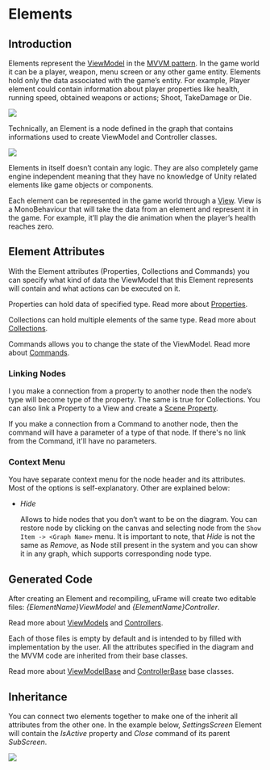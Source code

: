 # Elements

## Introduction

Elements represent the [ViewModel](ViewModel) in the [MVVM pattern](MVVMPattern). In the game world it can be a player, weapon, menu screen or any other game entity. Elements hold only the data associated with the game’s entity. For example, Player element could contain information about player properties like health, running speed, obtained weapons or actions; Shoot, TakeDamage or Die.

![](https://dl.dropboxusercontent.com/u/75445779/uFrame_wiki/Screenshot_90.png)

Technically, an Element is a node defined in the graph that contains informations used to create ViewModel and Controller classes.

![](https://dl.dropboxusercontent.com/u/75445779/uFrame_wiki/node_to_code_generation.png)

Elements in itself doesn’t contain any logic. They are also completely game engine independent meaning that they have no knowledge of Unity related elements like game objects or components.

Each element can be represented in the game world through a [View](Views). View is a MonoBehaviour that will take the data from an element and represent it in the game. For example, it’ll play the die animation when the player’s health reaches zero.

## Element Attributes

With the Element attributes (Properties, Collections and Commands) you can specify what kind of data the ViewModel that this Element represents will contain and what actions can be executed on it.

Properties can hold data of specified type. Read more about [Properties](element-properties.md).

Collections can hold multiple elements of the same type. Read more about [Collections](element-collections.md).

Commands allows you to change the state of the ViewModel. Read more about [Commands](element-commands.md).

### Linking Nodes

I you make a connection from a property to another node then the node’s type will become type of the property. The same is true for Collections. You can also link a Property to a View and create a [Scene Property](SceneProperties).

If you make a connection from a Command to another node, then the command will have a parameter of a type of that node. If there's no link from the Command, it'll have no parameters.

### Context Menu

You have separate context menu for the node header and its attributes. Most of the options is self-explanatory. Other are explained below:

* _Hide_

    Allows to hide nodes that you don’t want to be on the diagram. You can restore node by clicking on the canvas and selecting node from the `Show Item -> <Graph Name>` menu. It is important to note, that _Hide_ is not the same as _Remove_, as Node still present in the system and you can show it in any graph, which supports corresponding node type.

## Generated Code

After creating an Element and recompiling, uFrame will create two editable files: _{ElementName}ViewModel_ and _{ElementName}Controller_.

Read more about [ViewModels](viewmodel.md) and [Controllers](controller.md).

Each of those files is empty by default and is intended to by filled with implementation by the user. All the attributes specified in the diagram and the MVVM code are inherited from their base classes.

Read more about [ViewModelBase](ViewModelBase) and [ControllerBase](ControllerBase) base classes.

## Inheritance

You can connect two elements together to make one of the inherit all attributes from the other one. In the example below, _SettingsScreen_ Element will contain the _IsActive_ property and _Close_ command of its parent _SubScreen_.

![](https://dl.dropboxusercontent.com/u/75445779/uFrame_wiki/Screenshot_97.png)
